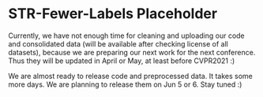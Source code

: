 # STR-Fewer-Labels Placeholder
Currently, we have not enough time for cleaning and uploading our code and consolidated data (will be available after checking license of all datasets), because we are preparing our next work for the next conference. 
Thus they will be updated in April or May, at least before CVPR2021 :)

We are almost ready to release code and preprocessed data. 
It takes some more days.
We are planning to release them on Jun 5 or 6.
Stay tuned :)
